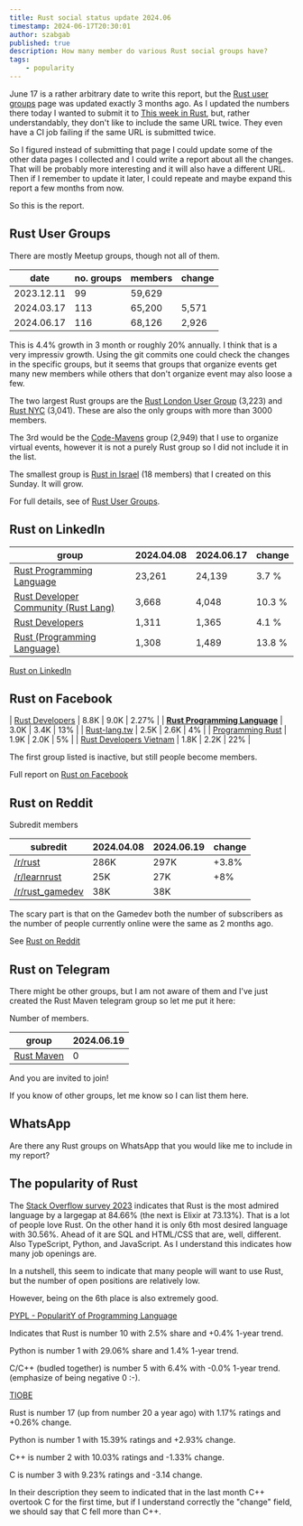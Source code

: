 ```yaml
---
title: Rust social status update 2024.06
timestamp: 2024-06-17T20:30:01
author: szabgab
published: true
description: How many member do various Rust social groups have?
tags:
    - popularity
---
```


June 17 is a rather arbitrary date to write this report, but the [Rust user groups](/user-groups) page was updated exactly 3 months ago. As I updated the numbers
there today I wanted to submit it to [This week in Rust](https://this-week-in-rust.org/), but, rather understandably, they don't like to include the same URL twice.
They even have a CI job failing if the same URL is submitted twice.

So I figured instead of submitting that page I could update some of the other data pages I collected and I could write a report about all the changes. That will be probably more
interesting and it will also have a different URL. Then if I remember to update it later, I could repeate and maybe expand this report a few months from now.

So this is the report.

## Rust User Groups

There are mostly Meetup groups, though not all of them.

| date       | no. groups | members | change |
| ---------- | ---------- | ------- | ------ |
| 2023.12.11 |  99        | 59,629  |        |
| 2024.03.17 | 113        | 65,200  |  5,571 |
| 2024.06.17 | 116        | 68,126  |  2,926 |

This is 4.4% growth in 3 month or roughly 20% annually. I think that is a very impressiv growth. Using the git commits one could check the changes in the specific groups,
but it seems that groups that organize events get many new members while others that don't organize event may also loose a few.

The two largest Rust groups are the [Rust London User Group](https://www.meetup.com/rust-london-user-group/) (3,223) and [Rust NYC](https://www.meetup.com/rust-nyc/) (3,041).
These are also the only groups with more than 3000 members.

The 3rd would be the [Code-Mavens](https://www.meetup.com/code-mavens/) group (2,949) that I use to organize virtual events, however it is not a purely Rust group so
I did not include it in the list.

The smallest group is [Rust in Israel](https://www.meetup.com/rust-in-israel/) (18 members) that I created on this Sunday. It will grow.

For full details, see of [Rust User Groups](/user-groups).

## Rust on LinkedIn

| group                                                                                                        |  2024.04.08 | 2024.06.17 |change |
| ------------------------------------------------------------------------------------------------------------ | ----------- | ---------- |------ |
| [Rust Programming Language](https://www.linkedin.com/groups/4973032/)                                        | 23,261      | 24,139     | 3.7 % |
| [Rust Developer Community (Rust Lang)](https://www.linkedin.com/groups/12537155/)                            |  3,668      |  4,048     |10.3 % |
| [Rust Developers](https://www.linkedin.com/groups/6931877/)                                                  |  1,311      |  1,365     | 4.1 % |
| [Rust (Programming Language)](https://www.linkedin.com/groups/12566531/)                                     |  1,308      |  1,489     |13.8 % |

[Rust on LinkedIn](/rust-on-linkedin)

## Rust on Facebook

| [Rust Developers](https://www.facebook.com/groups/1412062792318164/)                 | 8.8K       | 9.0K       | 2.27%  |
| [**Rust Programming Language**](https://www.facebook.com/groups/872919370237098/)    | 3.0K       | 3.4K       | 13%    |
| [Rust-lang.tw](https://www.facebook.com/groups/rust.tw/)                             | 2.5K       | 2.6K       | 4%     |
| [Programming Rust](https://www.facebook.com/groups/programming.rust/)                | 1.9K       | 2.0K       | 5%     |
| [Rust Developers Vietnam](https://www.facebook.com/groups/rustdevelopersvietnam/)    | 1.8K       | 2.2K       | 22%    |

The first group listed is inactive, but still people become members.

Full report on [Rust on Facebook](/rust-on-facebook)

## Rust on Reddit

Subredit members

| subredit                                                  | 2024.04.08 | 2024.06.19 | change |
| --------------------------------------------------------- | ---------- | ---------- | ------ |
| [/r/rust](https://www.reddit.com/r/rust/)                 | 286K       | 297K       | +3.8%  |
| [/r/learnrust](https://www.reddit.com/r/learnrust/)       |  25K       |  27K       |   +8%  |
| [/r/rust_gamedev](https://www.reddit.com/r/rust_gamedev/) |  38K       |  38K       |        |

The scary part is that on the Gamedev both the number of subscribers as the number of people currently online were the same as 2 months ago.

See [Rust on Reddit](/rust-on-reddit)

## Rust on Telegram

There might be other groups, but I am not aware of them and I've just created the Rust Maven telegram group so let me put it here:

Number of members.

|  group                                        | 2024.06.19 |
| --------------------------------------------- | ---------- |
| [Rust Maven](https://t.me/+5P2gCQIWFaBkYmI0)  |  0         |

And you are invited to join!

If you know of other groups, let me know so I can list them here.

## WhatsApp

Are there any Rust groups on WhatsApp that you would like me to include in my report?

## The popularity of Rust

The [Stack Overflow  survey 2023](https://survey.stackoverflow.co/2023/#section-admired-and-desired-programming-scripting-and-markup-languages) indicates that Rust
is the most admired language by a largegap at 84.66%  (the next is Elixir at 73.13%). That is a lot of people love Rust. On the other hand it is only 6th most desired language
with 30.56%. Ahead of it are SQL and HTML/CSS that are, well, different. Also TypeScript, Python, and JavaScript. As I understand this indicates how many job openings are.

In a nutshell, this seem to indicate that many people will want to use Rust, but the number of open positions are relatively low.

However, being on the 6th place is also extremely good.

[PYPL -  PopularitY of Programming Language](https://pypl.github.io/PYPL.html)

Indicates that Rust is number 10 with 2.5% share and +0.4% 1-year trend.

Python is number 1 with 29.06% share and 1.4% 1-year trend.

C/C++ (budled together) is number 5 with 6.4%  with -0.0% 1-year trend. (emphasize of being negative 0 :-).


[TIOBE](https://www.tiobe.com/tiobe-index/)

Rust is number 17 (up from number 20 a year ago) with 1.17% ratings and +0.26% change.

Python is number 1 with 15.39% ratings and +2.93% change.

C++ is number 2 with 10.03% ratings and -1.33% change.

C is number 3 with 9.23% ratings and -3.14 change.

In their description they seem to indicated that in the last month C++ overtook C for the first time, but if I understand correctly the "change" field, we should say that C fell more than C++.


